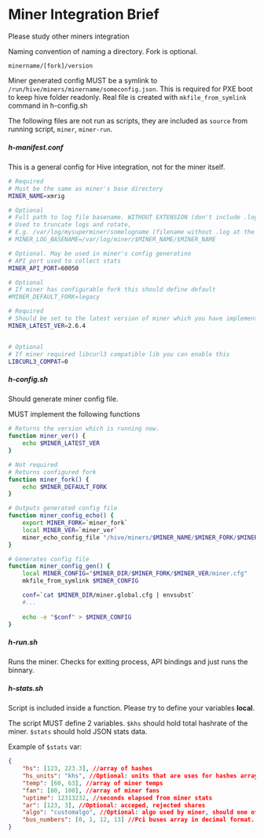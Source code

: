 # Miner Integration Brief

Please study other miners integration

Naming convention of naming a directory. Fork is optional.
```
minername/[fork]/version
```


Miner generated config MUST be a symlink to `/run/hive/miners/minername/someconfig.json`.
This is required for PXE boot to keep hive folder readonly.
Real file is created with `mkfile_from_symlink` command in h-config.sh


The following files are not run as scripts, they are included as `source` from running script, `miner`, `miner-run`.

##### h-manifest.conf
This is a general config for Hive integration, not for the miner itself.
```bash
# Required
# Must be the same as miner's base directory
MINER_NAME=xmrig

# Optional
# Full path to log file basename. WITHOUT EXTENSION (don't include .log at the end)
# Used to truncate logs and rotate,
# E.g. /var/log/mysuperminer/somelogname (filename without .log at the end)
# MINER_LOG_BASENAME=/var/log/miner/$MINER_NAME/$MINER_NAME

# Optional. May be used in miner's config generatino
# API port used to collect stats
MINER_API_PORT=60050

# Optional
# If miner has configurable fork this should define default
#MINER_DEFAULT_FORK=legacy

# Required 
# Should be set to the latest version of miner which you have implemented 
MINER_LATEST_VER=2.6.4


# Optional
# If miner required libcurl3 compatible lib you can enable this
LIBCURL3_COMPAT=0
```

##### h-config.sh
Should generate miner config file.

MUST implement the following functions
```bash
# Returns the version which is running now. 
function miner_ver() {
	echo $MINER_LATEST_VER
}

# Not required
# Returns configured fork
function miner_fork() {
	echo $MINER_DEFAULT_FORK
}

# Outputs generated config file
function miner_config_echo() {
	export MINER_FORK=`miner_fork`
	local MINER_VER=`miner_ver`
	miner_echo_config_file "/hive/miners/$MINER_NAME/$MINER_FORK/$MINER_VER/miner.cfg"
}

# Generates config file
function miner_config_gen() {
	local MINER_CONFIG="$MINER_DIR/$MINER_FORK/$MINER_VER/miner.cfg"
	mkfile_from_symlink $MINER_CONFIG

	conf=`cat $MINER_DIR/miner.global.cfg | envsubst`
	#...
	
	echo -e "$conf" > $MINER_CONFIG
}
```


##### h-run.sh
Runs the miner. Checks for exiting process, API bindings and just runs the binnary.



##### h-stats.sh
Script is included inside a function. 
Please try to define your variables **local**. 

The script MUST define 2 variables.
`$khs` should hold total hashrate of the miner. 
`$stats` should hold JSON stats data.


Example of `$stats` var:
```json
{ 
	"hs": [123, 223.3], //array of hashes
	"hs_units": "khs", //Optional: units that are uses for hashes array, "hs", "khs", "mhs", ... Default "khs".   
	"temp": [60, 63], //array of miner temps
	"fan": [80, 100], //array of miner fans
	"uptime": 12313232, //seconds elapsed from miner stats
	"ar": [123, 3], //Optional: acceped, rejected shares 
	"algo": "customalgo", //Optional: algo used by miner, should one of the exiting in Hive
	"bus_numbers": [0, 1, 12, 13] //Pci buses array in decimal format. E.g. 0a:00.0 is 10
}
```
 